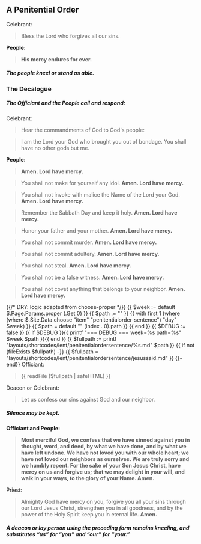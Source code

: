 ## A Penitential Order

Celebrant:
> Bless the Lord who forgives all our sins. 

**People:**
> **His mercy endures for ever.**

##### The people kneel or stand as able.

### The Decalogue
##### The _Officiant_ and the **People** call and respond:

Celebrant:
> Hear the commandments of God to God's people:

> I am the Lord your God who brought you out of bondage. You shall have no other gods but me.

**People:**
> **Amen. Lord have mercy.**

> You shall not make for yourself any idol.
> **Amen. Lord have mercy.**

> You shall not invoke with malice the Name of the Lord your God.
> **Amen. Lord have mercy.**

> Remember the Sabbath Day and keep it holy.
> **Amen. Lord have mercy.**

> Honor your father and your mother.
> **Amen. Lord have mercy.**

> You shall not commit murder.
> **Amen. Lord have mercy.**

> You shall not commit adultery.
> **Amen. Lord have mercy.**

> You shall not steal.
> **Amen. Lord have mercy.**

> You shall not be a false witness.
> **Amen. Lord have mercy.**

> You shall not covet anything that belongs to your neighbor.
> **Amen. Lord have mercy.**


{{/* DRY: logic adapted from choose-proper */}}
{{ $week := default $.Page.Params.proper (.Get 0) }}
{{ $path := "" }}
{{  with first 1 (where (where $.Site.Data.choose "item" "penitentialorder-sentence") "day" $week)  }}
   {{ $path = default "" (index . 0).path }}
{{ end }}
{{ $DEBUG := false }}
{{ if $DEBUG }}{{ printf "=== DEBUG === week=%s path=%s" $week $path }}{{ end }}
{{ $fullpath := printf "layouts/shortcodes/lent/penitentialordersentence/%s.md" $path }}
{{ if not (fileExists $fullpath) -}}
  {{ $fullpath = "layouts/shortcodes/lent/penitentialordersentence/jesussaid.md" }}
{{- end}}
Officiant:
> {{ readFile ($fullpath | safeHTML) }}

Deacon or Celebrant:
> Let us confess our sins against God and our neighbor.

##### Silence may be kept.

**Officiant and People:**
> **Most merciful God,
we confess that we have sinned against you
in thought, word, and deed,
by what we have done,
and by what we have left undone.
We have not loved you with our whole heart;
we have not loved our neighbors as ourselves.
We are truly sorry and we humbly repent.
For the sake of your Son Jesus Christ,
have mercy on us and forgive us;
that we may delight in your will,
and walk in your ways,
to the glory of your Name. Amen.**

Priest:
> Almighty God have mercy on you, forgive you all your sins through our Lord Jesus Christ, strengthen you in all goodness, and by the power of the Holy Spirit keep you in eternal life. **Amen.**

##### A deacon or lay person using the preceding form remains kneeling, and substitutes “us” for “you” and “our” for “your.”
